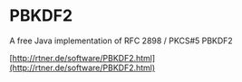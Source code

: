 PBKDF2
======

A free Java implementation of RFC 2898 / PKCS#5 PBKDF2

[http://rtner.de/software/PBKDF2.html](http://rtner.de/software/PBKDF2.html)
